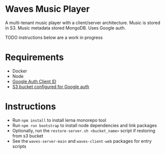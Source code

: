 Waves Music Player
==================
A multi-tenant music player with a client/server architecture.
Music is stored in S3. Music metadata stored MongoDB.
Uses Google auth.

TODO instructions below are a work in progress

Requirements
============
- Docker
- Node
- [Google Auth Client ID](https://developers.google.com/identity/sign-in/web/sign-in)
- [S3 bucket configured for Google auth](./aws)

Instructions
============
- Run `npm install` to install lerna monorepo tool
- Run `npm run bootstrap` to install node dependencies and link packages
- Optionally, run the `restore-server.sh <bucket_name>` script if restoring from s3 bucket
- See the `waves-server-main` and `waves-client-web` packages for entry scripts
